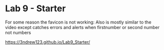 # Lab 9 - Starter
For some reason the favicon is not working:
Also is mostly similar to the video except catches errors and alerts when firstnumber or second number not numbers


https://3ndrew123.github.io/Lab9_Starter/
